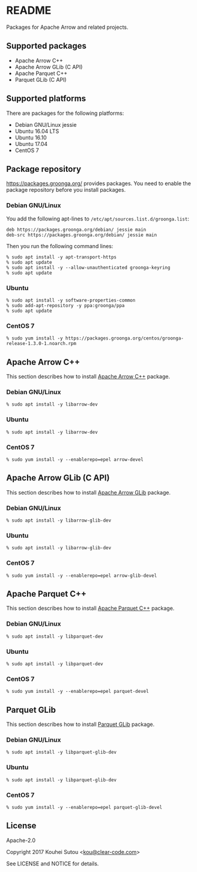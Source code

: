 # README

Packages for Apache Arrow and related projects.

## Supported packages

  * Apache Arrow C++
  * Apache Arrow GLib (C API)
  * Apache Parquet C++
  * Parquet GLib (C API)

## Supported platforms

There are packages for the following platforms:

  * Debian GNU/Linux jessie
  * Ubuntu 16.04 LTS
  * Ubuntu 16.10
  * Ubuntu 17.04
  * CentOS 7

## Package repository

https://packages.groonga.org/ provides packages. You need to enable
the package repository before you install packages.

### Debian GNU/Linux

You add the following apt-lines to
`/etc/apt/sources.list.d/groonga.list`:

```text
deb https://packages.groonga.org/debian/ jessie main
deb-src https://packages.groonga.org/debian/ jessie main
```

Then you run the following command lines:

```text
% sudo apt install -y apt-transport-https
% sudo apt update
% sudo apt install -y --allow-unauthenticated groonga-keyring
% sudo apt update
```

### Ubuntu

```text
% sudo apt install -y software-properties-common
% sudo add-apt-repository -y ppa:groonga/ppa
% sudo apt update
```

### CentOS 7

```text
% sudo yum install -y https://packages.groonga.org/centos/groonga-release-1.3.0-1.noarch.rpm
```

## Apache Arrow C++

This section describes how to install
[Apache Arrow C++](https://github.com/apache/arrow/tree/master/cpp)
package.

### Debian GNU/Linux

```text
% sudo apt install -y libarrow-dev
```

### Ubuntu

```text
% sudo apt install -y libarrow-dev
```

### CentOS 7

```text
% sudo yum install -y --enablerepo=epel arrow-devel
```

## Apache Arrow GLib (C API)

This section describes how to install
[Apache Arrow GLib](https://github.com/apache/arrow/tree/master/c_glib)
package.

### Debian GNU/Linux

```text
% sudo apt install -y libarrow-glib-dev
```

### Ubuntu

```text
% sudo apt install -y libarrow-glib-dev
```

### CentOS 7

```text
% sudo yum install -y --enablerepo=epel arrow-glib-devel
```

## Apache Parquet C++

This section describes how to install
[Apache Parquet C++](https://github.com/apache/parquet-cpp) package.

### Debian GNU/Linux

```text
% sudo apt install -y libparquet-dev
```

### Ubuntu

```text
% sudo apt install -y libparquet-dev
```

### CentOS 7

```text
% sudo yum install -y --enablerepo=epel parquet-devel
```

## Parquet GLib

This section describes how to install
[Parquet GLib](https://github.com/red-data-tools/parquet-glib) package.

### Debian GNU/Linux

```text
% sudo apt install -y libparquet-glib-dev
```

### Ubuntu

```text
% sudo apt install -y libparquet-glib-dev
```

### CentOS 7

```text
% sudo yum install -y --enablerepo=epel parquet-glib-devel
```

## License

Apache-2.0

Copyright 2017 Kouhei Sutou \<kou@clear-code.com\>

See LICENSE and NOTICE for details.
